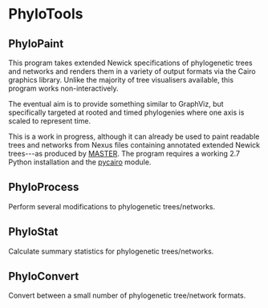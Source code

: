 PhyloTools
==========


## PhyloPaint

This program takes extended Newick specifications of phylogenetic
trees and networks and renders them in a variety of output formats via
the Cairo graphics library.  Unlike the majority of tree visualisers
available, this program works non-interactively.

The eventual aim is to provide something similar to GraphViz, but
specifically targeted at rooted and timed phylogenies where one axis
is scaled to represent time.

This is a work in progress, although it can already be used to paint
readable trees and networks from Nexus files containing annotated
extended Newick trees---as produced by
[MASTER](http://tgvaughan.github.com/MASTER).  The program requires a
working 2.7 Python installation and the
[pycairo](http://cairographics.org/pycairo/) module.

## PhyloProcess

Perform several modifications to phylogenetic trees/networks.

## PhyloStat

Calculate summary statistics for phylogenetic trees/networks.

## PhyloConvert

Convert between a small number of phylogenetic tree/network formats.
